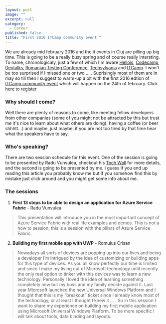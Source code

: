 ```yaml
---
layout: post
image: ""
excerpt: null
category: 
  - Career
published: false
title: "First 2016 ITCamp community event "
---
```


<p class="dropcap">We are already mid february 2016 and the it events in Cluj are pilling up big time. This is going to be a really busy spring and of course really intersting. To name, chronologicaly, just a few of which I'm aware <a href="http://hellojs.org/" target="_blank">Hellojs</a>, <a href="http://cluj.codecamp.ro/" target="_blank">Codecamp</a>, <a href="http://devtalks.ro/" target="_blank">Devtalks</a>, <a href="http://www.romaniatesting.ro/" target="_blank">Romanian Testing Conference</a>, <a href="http://www.techsylvania.co/" target="_blank">Techsylvania</a> and <a href="http://itcamp.ro/" target="_blank">ITCamp</a>. I won't be too surprised if I missed one or two ... . Suprisingly most of them are in may so till then I suggest to warm-up a bit with the first 2016 edtion of <a href="http://www.eventbrite.com/e/itcamp-community-event-tickets-21433906391" target="_blank">ITCamp community event</a> which will happen on the 24th of february. Click here to <a href="http://www.eventbrite.com/e/itcamp-community-event-tickets-21433906391" target="_blank">register</a></p>

### Why should I come?

Well there are plenty of reasons to come, like meeting fellow developers from other companies (some of you might not be attracted by this but trust me it's nice to learn about what others are doing), having a coffee (or beer shhhtt...) and maybe, just maybe, if you are not too tired by that time hear what the speakers have to say.

### Who's speaking?

There are two session schedule for this event. One of the session is going to be presented by Radu Vunvulea, checkout his [Tech Wall](http://vunvulearadu.blogspot.ro/) for more details, and the second is going to be presented by me. I guess if you end up reading this article you probably know me but if you somehow find this by mistake just click around and you might get some info about me.

### The sessions

1. **First 13 steps to be able to design an application for Azure Service Fabric** - Radu Vunvulea
> This presentation will introduce you in the most important concept of Azure Service Fabric with real life examples and demos. This is not a how to session, this is a session with the pillars of Azure Service Fabric.

2. **Building my first mobile app with UWP** - Romulus Crisan
> Nowadays all sorts of devices are popping up into our lives and being a developer I’m intrigued by the idea of customizing or building apps for this type of devices. As you all know perfectly our time is limited and since I make my living out of Microsoft technology until recently the only real option to tinker with this devices was to learn a new technology. Personally I loved the idea of learning something completely new but my boss and my family decide against it. Last year Microsoft launched the new Universal Windows Platform and I thought that this is my “breakout” ticket since I already know most of the technology, or at least I thought I knew it … . So in this session I want to share my experience on building my first mobile application using Microsoft Universal Windows Platform. To be more specific I will talk about tools, data binding and layouts.







